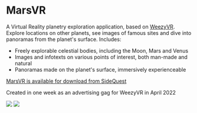 # MarsVR

A Virtual Reality planetry exploration application, based on [WeezyVR](https://weezy-vr.com/).
Explore locations on other planets, see images of famous sites and dive into panoramas from the planet's surface.
Includes: 
- Freely explorable celestial bodies, including the Moon, Mars and Venus
- Images and infotexts on various points of interest, both man-made and natural
- Panoramas made on the planet's surface, immersively experienceable

[MarsVR is available for download from SideQuest](https://sidequestvr.com/app/7871)

Created in one week as an advertising gag for WeezyVR in April 2022

![](https://frederickbrandes.com/plink/MarsVR01.png)
![](https://frederickbrandes.com/plink/MarsVR02.png)
